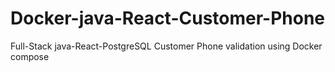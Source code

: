 # Docker-java-React-Customer-Phone
Full-Stack java-React-PostgreSQL Customer Phone validation using Docker compose
